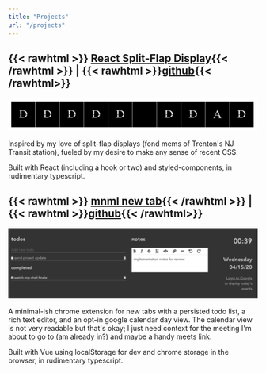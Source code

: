 ```yaml
---
title: "Projects"
url: "/projects"
---
```


## {{< rawhtml >}} <a href="/react-split-flap-display" target="_blank">React Split-Flap Display</a>{{< /rawhtml >}} | {{< rawhtml >}}<a href="https://github.com/robonyong/react-split-flap-display" target="_blank">github</a>{{< /rawhtml>}}
![split-flap-display](/projects/split-flap.gif)

Inspired by my love of split-flap displays (fond mems of Trenton's NJ Transit station), fueled by my desire to make any sense of recent CSS.

Built with React (including a hook or two) and styled-components, in rudimentary typescript.

## {{< rawhtml >}} <a href="/mnml-new-tab" target="_blank">mnml new tab</a>{{< /rawhtml >}} | {{< rawhtml >}}<a href="https://github.com/robonyong/mnml-new-tab" target="_blank">github</a>{{< /rawhtml>}}
![mnml-new-tab](/projects/mnml.png)

A minimal-ish chrome extension for new tabs with a persisted todo list, a rich text editor, and an opt-in google calendar day view. The calendar view is not very readable but that's okay; I just need context for the meeting I'm about to go to (am already in?) and maybe a handy meets link.

Built with Vue using localStorage for dev and chrome storage in the browser, in rudimentary typescript.